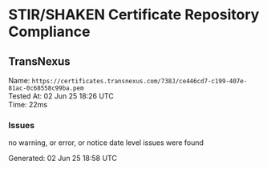 # STIR/SHAKEN Certificate Repository Compliance

## TransNexus

Name: `https://certificates.transnexus.com/738J/ce446cd7-c199-407e-81ac-0c68558c99ba.pem`\
Tested At: 02 Jun 25 18:26 UTC\
Time: 22ms

### Issues

no warning, or error, or notice date level issues were found

Generated: 02 Jun 25 18:58 UTC